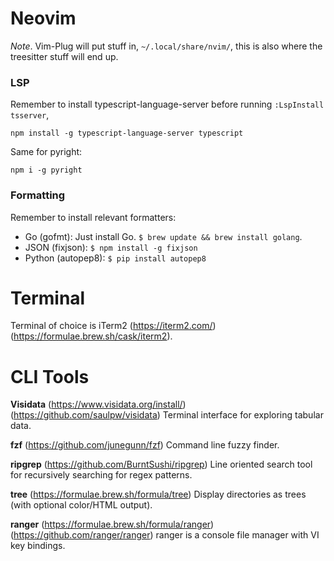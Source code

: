 # Neovim

*Note*. Vim-Plug will put stuff in, `~/.local/share/nvim/`, this is also where the treesitter stuff will end up.

### LSP
Remember to install typescript-language-server before running `:LspInstall tsserver`,
```
npm install -g typescript-language-server typescript
```
Same for pyright:
```
npm i -g pyright
```

### Formatting
Remember to install relevant formatters:
- Go (gofmt): Just install Go. `$ brew update && brew install golang`.
- JSON (fixjson): `$ npm install -g fixjson`
- Python (autopep8): `$ pip install autopep8`

# Terminal
Terminal of choice is iTerm2 (https://iterm2.com/) (https://formulae.brew.sh/cask/iterm2).


# CLI Tools

**Visidata** (https://www.visidata.org/install/) (https://github.com/saulpw/visidata)
Terminal interface for exploring tabular data.

**fzf** (https://github.com/junegunn/fzf)
Command line fuzzy finder.

**ripgrep** (https://github.com/BurntSushi/ripgrep)
Line oriented search tool for recursively searching for regex patterns.

**tree** (https://formulae.brew.sh/formula/tree)
Display directories as trees (with optional color/HTML output).

**ranger** (https://formulae.brew.sh/formula/ranger) (https://github.com/ranger/ranger)
ranger is a console file manager with VI key bindings.
